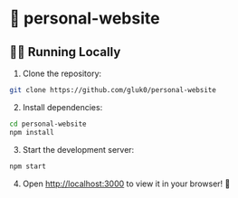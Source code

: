 # 🚀 personal-website

## 🏃‍♂️ Running Locally

1. Clone the repository:
```bash
git clone https://github.com/gluk0/personal-website
```

2. Install dependencies:
```bash
cd personal-website
npm install
```

3. Start the development server:
```bash
npm start
```

4. Open [http://localhost:3000](http://localhost:3000) to view it in your browser! 🎉
